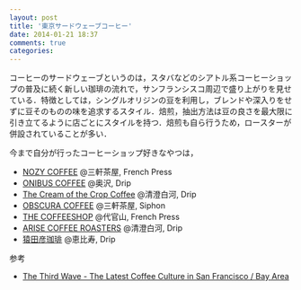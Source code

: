```yaml
---
layout: post
title: '東京サードウェーブコーヒー'
date: 2014-01-21 18:37
comments: true
categories: 
---
```


コーヒーのサードウェーブというのは，スタバなどのシアトル系コーヒーショップの普及に続く新しい珈琲の流れで，サンフランシスコ周辺で盛り上がりを見せている．特徴としては，シングルオリジンの豆を利用し，ブレンドや深入りをせずに豆そのものの味を追求するスタイル．焙煎，抽出方法は豆の良さを最大限に引き立てるように店ごとにスタイルを持つ．焙煎も自ら行うため，ロースターが併設されていることが多い．

今まで自分が行ったコーヒーショップ好きなやつは，

- [NOZY COFFEE](http://www.nozycoffee.jp/) @三軒茶屋, French Press
- [ONIBUS COFFEE](http://www.onibuscoffee.com/) @奥沢, Drip
- [The Cream of the Crop Coffee](http://c-c-coffee.ne.jp/) @清澄白河, Drip
- [OBSCURA COFFEE](http://www.cafe-obscura.com/shop-laboratory/) @三軒茶屋, Siphon
- [THE COFFEESHOP](http://www.thecoffeeshop.jp/) @代官山, French Press
- [ARISE COFFEE ROASTERS](http://arisecoffee.jp/) @清澄白河, Drip
- [猿田彦珈琲](http://shop.sarutahiko.co/) @恵比寿, Drip


参考

- [The Third Wave - The Latest Coffee Culture in San Francisco / Bay Area](http://www.amazon.co.jp/%E3%82%B5%E3%83%BC%E3%83%89%E3%82%A6%E3%82%A7%E3%83%BC%E3%83%96%EF%BC%81-%EF%BC%9A-%E3%82%B5%E3%83%B3%E3%83%95%E3%83%A9%E3%83%B3%E3%82%B7%E3%82%B9%E3%82%B3%E5%91%A8%E8%BE%BA%E3%81%A7%E4%BD%93%E9%A8%93%E3%81%97%E3%81%9F%E6%9C%80%E6%96%B0%E3%82%B3%E3%83%BC%E3%83%92%E3%83%BC%E3%82%AB%E3%83%AB%E3%83%81%E3%83%A3%E3%83%BC-%E8%8C%B6%E5%A4%AA%E9%83%8E%E8%B1%86%E5%A4%AE-ebook/dp/B00CQW6XLK)

